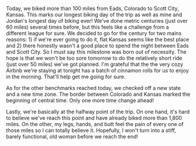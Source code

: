 Today, we biked more than 100 miles from Eads, Colorado to Scott City, Kansas.  This marks our longest biking day of the trip as well as mine and Jordan's longest day of biking ever!  We've done metric centuries (just over 60 miles) several times before, but this feels like a challenge from a different league for sure.  We decided to go for the century for two mains reasons: 1) if we're ever going to do it, flat Kansas seems like the best place and 2) there honestly wasn't a good place to spend the night between Eads and Scott City.  So I must say this milestone was born out of necessity.  The hope is that we won't be too sore tomorrow to do the relatively short ride (just over 50 miles) we've got planned.  I'm grateful that the the very cozy Airbnb we're staying at tonight has a batch of cinnamon rolls for us to enjoy in the morning.  That'll help get me going for sure.

As for the other benchmarks reached today, we checked off a new state and a new time zone.  The border between Colorado and Kansas marked the beginning of central time.  Only one more time change ahead! 

Lastly, we're basically at the halfway point of the trip.  On one hand, it's hard to believe we've reach this point and have already biked more than 1,800 miles.  On the other, my legs, hands, and butt feel the pain of every one of those miles so I can totally believe it.  Hopefully, I won't turn into a stiff, barely functional, old woman before we reach the end!
